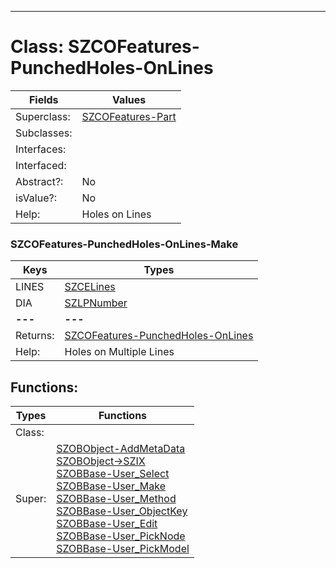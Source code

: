---------

# Class:	SZCOFeatures-PunchedHoles-OnLines

| Fields | Values |
| --------- | --------- |
| Superclass: | [SZCOFeatures-Part](SZCOFeatures-Part.html) |
| Subclasses: |  |
| Interfaces: |  |
| Interfaced: |  |
| Abstract?: | No |
| isValue?: | No |
| Help: | Holes on Lines |

### SZCOFeatures-PunchedHoles-OnLines-Make

| Keys | Types |
| --------- | --------- |
| LINES | [SZCELines](SZCELines.html) |
| DIA | [SZLPNumber](SZLPNumber.html) |
| **---** | **---** |
| Returns: | [SZCOFeatures-PunchedHoles-OnLines](SZCOFeatures-PunchedHoles-OnLines.html) |
| Help: | Holes on Multiple Lines |


## Functions:

| Types | Functions |
| --------- | --------- |
| Class: |  |
| Super: | [SZOBObject-AddMetaData](SZOBObject.html) <br> [SZOBObject->SZIX](SZOBObject.html) <br> [SZOBBase-User_Select](SZOBBase.html) <br> [SZOBBase-User_Make](SZOBBase.html) <br> [SZOBBase-User_Method](SZOBBase.html) <br> [SZOBBase-User_ObjectKey](SZOBBase.html) <br> [SZOBBase-User_Edit](SZOBBase.html) <br> [SZOBBase-User_PickNode](SZOBBase.html) <br> [SZOBBase-User_PickModel](SZOBBase.html) |


